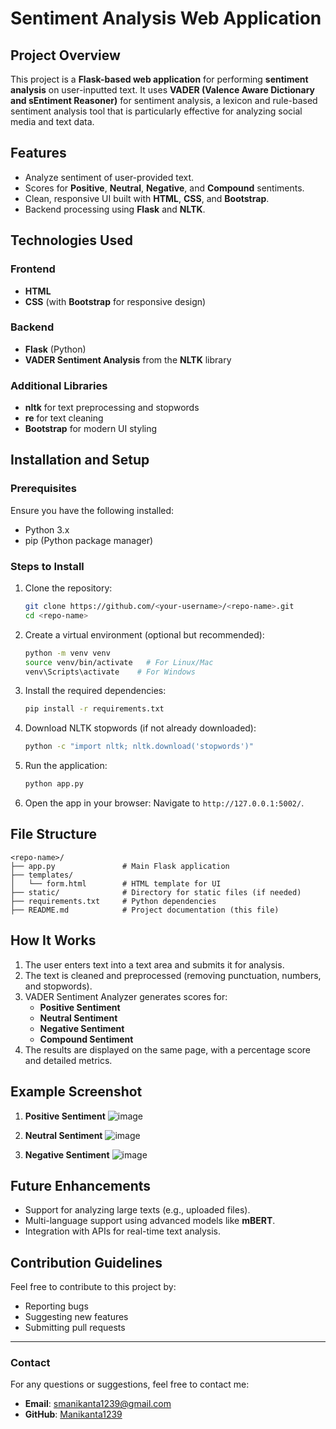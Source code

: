 # Sentiment Analysis Web Application

## Project Overview
This project is a **Flask-based web application** for performing **sentiment analysis** on user-inputted text. It uses **VADER (Valence Aware Dictionary and sEntiment Reasoner)** for sentiment analysis, a lexicon and rule-based sentiment analysis tool that is particularly effective for analyzing social media and text data.

## Features
- Analyze sentiment of user-provided text.
- Scores for **Positive**, **Neutral**, **Negative**, and **Compound** sentiments.
- Clean, responsive UI built with **HTML**, **CSS**, and **Bootstrap**.
- Backend processing using **Flask** and **NLTK**.

## Technologies Used
### Frontend
- **HTML**
- **CSS** (with **Bootstrap** for responsive design)

### Backend
- **Flask** (Python)
- **VADER Sentiment Analysis** from the **NLTK** library

### Additional Libraries
- **nltk** for text preprocessing and stopwords
- **re** for text cleaning
- **Bootstrap** for modern UI styling

## Installation and Setup
### Prerequisites
Ensure you have the following installed:
- Python 3.x
- pip (Python package manager)

### Steps to Install
1. Clone the repository:
   ```bash
   git clone https://github.com/<your-username>/<repo-name>.git
   cd <repo-name>
   ```

2. Create a virtual environment (optional but recommended):
   ```bash
   python -m venv venv
   source venv/bin/activate   # For Linux/Mac
   venv\Scripts\activate    # For Windows
   ```

3. Install the required dependencies:
   ```bash
   pip install -r requirements.txt
   ```

4. Download NLTK stopwords (if not already downloaded):
   ```bash
   python -c "import nltk; nltk.download('stopwords')"
   ```

5. Run the application:
   ```bash
   python app.py
   ```

6. Open the app in your browser:
   Navigate to `http://127.0.0.1:5002/`.

## File Structure
```plaintext
<repo-name>/
├── app.py               # Main Flask application
├── templates/
│   └── form.html        # HTML template for UI
├── static/              # Directory for static files (if needed)
├── requirements.txt     # Python dependencies
├── README.md            # Project documentation (this file)
```

## How It Works
1. The user enters text into a text area and submits it for analysis.
2. The text is cleaned and preprocessed (removing punctuation, numbers, and stopwords).
3. VADER Sentiment Analyzer generates scores for:
   - **Positive Sentiment**
   - **Neutral Sentiment**
   - **Negative Sentiment**
   - **Compound Sentiment**
4. The results are displayed on the same page, with a percentage score and detailed metrics.

## Example Screenshot
1. **Positive Sentiment**
![image](https://github.com/user-attachments/assets/2ddf8bf6-3b72-4aad-bea1-75b1035081be)

3. **Neutral Sentiment**
![image](https://github.com/user-attachments/assets/83c3be16-98de-4643-9346-ba3274c2eb46)

4. **Negative Sentiment**
![image](https://github.com/user-attachments/assets/3e7f57fd-cd54-47cb-8e3e-66cec04b1038)

## Future Enhancements
- Support for analyzing large texts (e.g., uploaded files).
- Multi-language support using advanced models like **mBERT**.
- Integration with APIs for real-time text analysis.

## Contribution Guidelines
Feel free to contribute to this project by:
- Reporting bugs
- Suggesting new features
- Submitting pull requests

---

### Contact
For any questions or suggestions, feel free to contact me:
- **Email**: smanikanta1239@gmail.com
- **GitHub**: [Manikanta1239](https://github.com/Manikanta1239/Sentiment-Analysis-Using-VADER/)

